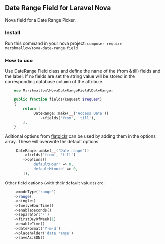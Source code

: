 ## Date Range Field for Laravel Nova

Nova field for a Date Range Picker.

### Install

Run this command in your nova project:
`composer require marshmallow/nova-date-range-field`

### How to use

Use DateRange Field class and define the name of the (from & till) fields and the label. If no fields are set the string value will be stored in the corresponding database column of the attribute.

```php
    use Marshmallow\NovaDateRangeField\DateRange;

    public function fields(Request $request)
    {
        return [
             DateRange::make(__('Access Date'))
                ->fields('from', 'till'),
        ];
    }
```

Aditional options from [flatpickr](https://flatpickr.js.org/options/) can be used by adding them in the options array. These will overwrite the default options.

```php
     DateRange::make(__('Date range'))
        ->fields('from', 'till')
        ->options([
            'defaultHour' => 0,
            'defaultMinute' => 0,
        ]),
```

Other field options (with their default values) are:

```php
    ->modeType('range')
    ->range()
    ->single()
    ->twelveHourTime()
    ->enableSeconds()
    ->separator('-')
    ->firstDayOfWeek(1)
    ->enableTime()
    ->dateFormat('Y-m-d')
    ->placeholder('date range')
    ->saveAsJSON()
```
